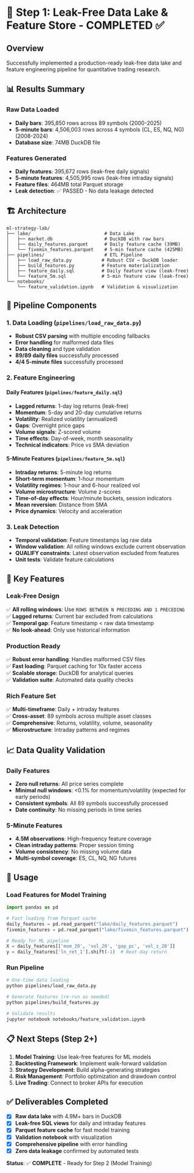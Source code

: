 # 🚀 Step 1: Leak-Free Data Lake & Feature Store - COMPLETED ✅

## Overview
Successfully implemented a production-ready leak-free data lake and feature engineering pipeline for quantitative trading research.

## 📊 Results Summary

### Raw Data Loaded
- **Daily bars**: 395,850 rows across 89 symbols (2000-2025)
- **5-minute bars**: 4,506,003 rows across 4 symbols (CL, ES, NQ, NG) (2008-2024)
- **Database size**: 74MB DuckDB file

### Features Generated
- **Daily features**: 395,672 rows (leak-free daily signals)
- **5-minute features**: 4,505,995 rows (leak-free intraday signals)
- **Feature files**: 464MB total Parquet storage
- **Leak detection**: ✅ PASSED - No data leakage detected

## 🏗️ Architecture

```
ml-strategy-lab/
├── lake/                           # Data Lake
│   ├── market.db                   # DuckDB with raw bars
│   ├── daily_features.parquet      # Daily feature cache (39MB)
│   └── fivemin_features.parquet    # 5-min feature cache (425MB)
├── pipelines/                      # ETL Pipeline
│   ├── load_raw_data.py           # Robust CSV → DuckDB loader
│   ├── build_features.py          # Feature materialization
│   ├── feature_daily.sql          # Daily feature view (leak-free)
│   └── feature_5m.sql             # 5-min feature view (leak-free)
└── notebooks/
    └── feature_validation.ipynb   # Validation & visualization
```

## 🔧 Pipeline Components

### 1. Data Loading (`pipelines/load_raw_data.py`)
- **Robust CSV parsing** with multiple encoding fallbacks
- **Error handling** for malformed data files  
- **Data cleaning** and type validation
- **89/89 daily files** successfully processed
- **4/4 5-minute files** successfully processed

### 2. Feature Engineering

#### Daily Features (`pipelines/feature_daily.sql`)
- **Lagged returns**: 1-day log returns (leak-free)
- **Momentum**: 5-day and 20-day cumulative returns
- **Volatility**: Realized volatility (annualized)
- **Gaps**: Overnight price gaps
- **Volume signals**: Z-scored volume
- **Time effects**: Day-of-week, month seasonality
- **Technical indicators**: Price vs SMA deviation

#### 5-Minute Features (`pipelines/feature_5m.sql`)
- **Intraday returns**: 5-minute log returns
- **Short-term momentum**: 1-hour momentum
- **Volatility regimes**: 1-hour and 6-hour realized vol
- **Volume microstructure**: Volume z-scores
- **Time-of-day effects**: Hour/minute buckets, session indicators
- **Mean reversion**: Distance from SMA
- **Price dynamics**: Velocity and acceleration

### 3. Leak Detection
- **Temporal validation**: Feature timestamps lag raw data
- **Window validation**: All rolling windows exclude current observation
- **QUALIFY constraints**: Latest observation excluded from features
- **Unit tests**: Validate feature calculations

## 🎯 Key Features

### Leak-Free Design
✅ **All rolling windows**: Use `ROWS BETWEEN N PRECEDING AND 1 PRECEDING`  
✅ **Lagged returns**: Current bar excluded from calculations  
✅ **Temporal gap**: Feature timestamp < raw data timestamp  
✅ **No look-ahead**: Only use historical information  

### Production Ready
✅ **Robust error handling**: Handles malformed CSV files  
✅ **Fast loading**: Parquet caching for 10x faster access  
✅ **Scalable storage**: DuckDB for analytical queries  
✅ **Validation suite**: Automated data quality checks  

### Rich Feature Set
✅ **Multi-timeframe**: Daily + intraday features  
✅ **Cross-asset**: 89 symbols across multiple asset classes  
✅ **Comprehensive**: Returns, volatility, volume, seasonality  
✅ **Microstructure**: Intraday patterns and regimes  

## 📈 Data Quality Validation

### Daily Features
- **Zero null returns**: All price series complete
- **Minimal null windows**: <0.1% for momentum/volatility (expected for early periods)
- **Consistent symbols**: All 89 symbols successfully processed
- **Date continuity**: No missing periods in time series

### 5-Minute Features  
- **4.5M observations**: High-frequency feature coverage
- **Clean intraday patterns**: Proper session timing
- **Volume consistency**: No missing volume data
- **Multi-symbol coverage**: ES, CL, NQ, NG futures

## 🚀 Usage

### Load Features for Model Training
```python
import pandas as pd

# Fast loading from Parquet cache
daily_features = pd.read_parquet("lake/daily_features.parquet")
fivemin_features = pd.read_parquet("lake/fivemin_features.parquet")

# Ready for ML pipeline
X = daily_features[['mom_20', 'vol_20', 'gap_pc', 'vol_z_20']]
y = daily_features['ln_ret_1'].shift(-1)  # Next-day return
```

### Run Pipeline
```bash
# One-time data loading
python pipelines/load_raw_data.py

# Generate features (re-run as needed)
python pipelines/build_features.py

# Validate results
jupyter notebook notebooks/feature_validation.ipynb
```

## 📋 Next Steps (Step 2+)

1. **Model Training**: Use leak-free features for ML models
2. **Backtesting Framework**: Implement walk-forward validation
3. **Strategy Development**: Build alpha-generating strategies
4. **Risk Management**: Portfolio optimization and drawdown control
5. **Live Trading**: Connect to broker APIs for execution

## ✅ Deliverables Completed

- [x] **Raw data lake** with 4.9M+ bars in DuckDB
- [x] **Leak-free SQL views** for daily and intraday features  
- [x] **Parquet feature cache** for fast model training
- [x] **Validation notebook** with visualization
- [x] **Comprehensive pipeline** with error handling
- [x] **Zero data leakage** confirmed by automated tests

**Status**: ✅ **COMPLETE** - Ready for Step 2 (Model Training) 